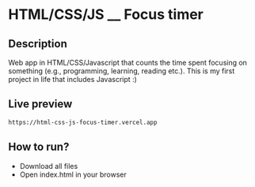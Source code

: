 # HTML/CSS/JS \_\_ Focus timer

## Description

Web app in HTML/CSS/Javascript that counts the time spent focusing on something (e.g., programming, learning, reading etc.). This is my first project in life that includes Javascript :)

## Live preview

```sh
https://html-css-js-focus-timer.vercel.app
```

## How to run?

- Download all files
- Open index.html in your browser

